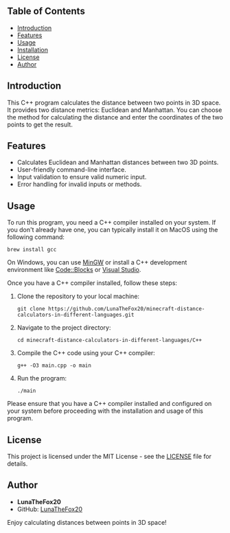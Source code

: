 ## Table of Contents

- [Introduction](#introduction)
- [Features](#features)
- [Usage](#usage)
- [Installation](#installation)
- [License](#license)
- [Author](#author)

## Introduction

This C++ program calculates the distance between two points in 3D space. It provides two distance metrics: Euclidean and Manhattan. You can choose the method for calculating the distance and enter the coordinates of the two points to get the result.

## Features

- Calculates Euclidean and Manhattan distances between two 3D points.
- User-friendly command-line interface.
- Input validation to ensure valid numeric input.
- Error handling for invalid inputs or methods.

## Usage

To run this program, you need a C++ compiler installed on your system. If you don't already have one, you can typically install it on MacOS using the following command:

```shell
brew install gcc
```

On Windows, you can use [MinGW](https://www.mingw-w64.org/downloads/) or install a C++ development environment like [Code::Blocks](https://www.codeblocks.org/downloads/) or [Visual Studio](https://visualstudio.microsoft.com/de/).

Once you have a C++ compiler installed, follow these steps:

1. Clone the repository to your local machine:

    ```shell
    git clone https://github.com/LunaTheFox20/minecraft-distance-calculators-in-different-languages.git
    ```

2. Navigate to the project directory:

    ```shell
    cd minecraft-distance-calculators-in-different-languages/C++
    ```

3. Compile the C++ code using your C++ compiler:

    ```shell
    g++ -O3 main.cpp -o main
    ```

4. Run the program:

    ```shell
    ./main
    ```

Please ensure that you have a C++ compiler installed and configured on your system before proceeding with the installation and usage of this program.

## License

This project is licensed under the MIT License - see the [LICENSE](https://github.com/LunaTheFox20/minecraft-distance-calculators-in-different-languages/blob/main/LICENSE) file for details.

## Author

- **LunaTheFox20**
- GitHub: [LunaTheFox20](https://github.com/LunaTheFox20)

Enjoy calculating distances between points in 3D space!
